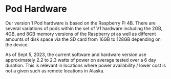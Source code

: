 # Pod Hardware

Our version 1 Pod hardware is based on the Raspberry Pi 4B. There are several variations of pods within the set of V1 hardware including the 2GB, 4GB, and 8GB memory versions of the Raspberry pi as well as different amounts of disk space via the SD card from 16GB to 128GB depending on the device.

As of Sept 5, 2023, the current software and hardware version use approximately 2.2 to 2.3 watts of power on average tested over a 6 day duration. This is relevant in locations where power availability / lower cost is not a given such as remote locations in Alaska.
